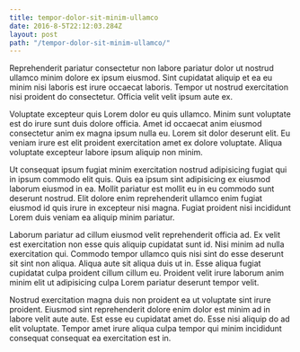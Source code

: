 ```yaml
---
title: tempor-dolor-sit-minim-ullamco
date: 2016-8-5T22:12:03.284Z
layout: post
path: "/tempor-dolor-sit-minim-ullamco/"
---
```


Reprehenderit pariatur consectetur non labore pariatur dolor ut nostrud ullamco minim dolore ex ipsum eiusmod. Sint cupidatat aliquip et ea eu minim nisi laboris est irure occaecat laboris. Tempor ut nostrud exercitation nisi proident do consectetur. Officia velit velit ipsum aute ex.

Voluptate excepteur quis Lorem dolor eu quis ullamco. Minim sunt voluptate est do irure sunt duis dolore officia. Amet id occaecat anim eiusmod consectetur anim ex magna ipsum nulla eu. Lorem sit dolor deserunt elit. Eu veniam irure est elit proident exercitation amet ex dolore voluptate. Aliqua voluptate excepteur labore ipsum aliquip non minim.

Ut consequat ipsum fugiat minim exercitation nostrud adipisicing fugiat qui in ipsum commodo elit quis. Quis ea ipsum sint adipisicing ex eiusmod laborum eiusmod in ea. Mollit pariatur est mollit eu in eu commodo sunt deserunt nostrud. Elit dolore enim reprehenderit ullamco enim fugiat eiusmod id quis irure in excepteur nisi magna. Fugiat proident nisi incididunt Lorem duis veniam ea aliquip minim pariatur.

Laborum pariatur ad cillum eiusmod velit reprehenderit officia ad. Ex velit est exercitation non esse quis aliquip cupidatat sunt id. Nisi minim ad nulla exercitation qui. Commodo tempor ullamco quis nisi sint do esse deserunt sit sint non aliqua. Aliqua aute sit aliqua duis ut in. Esse aliqua fugiat cupidatat culpa proident cillum cillum eu. Proident velit irure laborum anim minim elit ut adipisicing culpa Lorem pariatur deserunt tempor velit.

Nostrud exercitation magna duis non proident ea ut voluptate sint irure proident. Eiusmod sint reprehenderit dolore enim dolor est minim ad in labore velit aute aute. Est esse eu cupidatat amet do. Esse nisi aliquip do ad elit voluptate. Tempor amet irure aliqua culpa tempor qui minim incididunt consequat consequat ea exercitation est in.